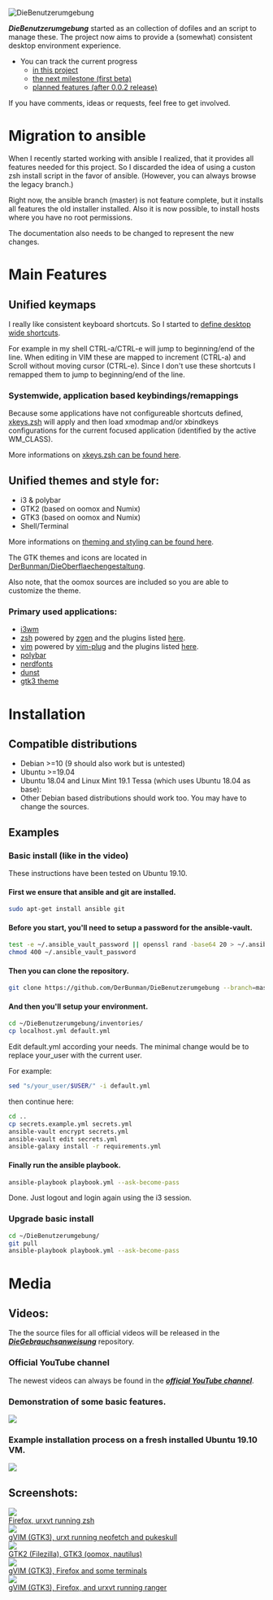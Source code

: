 ![DieBenutzerumgebung](docs/images/logo.png)

___DieBenutzerumgebung___ started as an collection of dofiles and an script to manage these.
The project now aims to provide a (somewhat) consistent desktop environment experience.

- You can track the current progress
  * [in this project](https://github.com/users/DerBunman/projects/1)
  * [the next milestone (first beta)](https://github.com/DerBunman/DieBenutzerumgebung/milestone/1)
  * [planned features (after 0.0.2 release)](https://github.com/DerBunman/DieBenutzerumgebung/milestone/2)

If you have comments, ideas or requests, feel free to get involved.

# Migration to ansible
When I recently started working with ansible I realized, that it provides all features needed for this project.
So I discarded the idea of using a custon zsh install script in the favor of ansible.
(However, you can always browse the legacy branch.)

Right now, the ansible branch (master) is not feature complete, but it installs all features the old installer installed.
Also it is now possible, to install hosts where you have no root permissions.

The documentation also needs to be changed to represent the new changes.

# Main Features

## Unified keymaps
I really like consistent keyboard shortcuts. So I started to [define desktop wide shortcuts](docs/keymaps.md).

For example in my shell CTRL-a/CTRL-e will jump to beginning/end of the line.
When editing in VIM these are mapped to increment (CTRL-a) and Scroll without moving cursor (CTRL-e).
Since I don't use these shortcuts I remapped them to jump to beginning/end of the line.

### Systemwide, application based keybindings/remappings

Because some applications have not configureable shortcuts defined, [xkeys.zsh](docs/xkeys.zsh.md) will apply and then load xmodmap and/or xbindkeys configurations for the current focused application (identified by the active WM_CLASS).

More informations on [xkeys.zsh can be found here](docs/xkeys.zsh.md).

## Unified themes and style for:

  - i3 & polybar
  - GTK2 (based on oomox and Numix)
  - GTK3 (based on oomox and Numix)
  - Shell/Terminal


More informations on [theming and styling can be found here](docs/style.md).

The GTK themes and icons are located in [DerBunman/DieOberflaechengestaltung](https://github.com/DerBunman/DieOberflaechengestaltung).

Also note, that the oomox sources are included so you are able to customize the theme.

### Primary used applications:
* [i3wm](https://i3wm.org/)
* [zsh](https://www.zsh.org/) powered by [zgen](https://github.com/tarjoilija/zgen) and the plugins listed [here](roles/common/files/dotfiles/.zshrc).
* [vim](https://www.vim.org/) powered by [vim-plug](https://github.com/junegunn/vim-plug) and the plugins listed [here](roles/common/files/dotfiles/.vim/vimrc_plug.vim).
* [polybar](https://github.com/jaagr/polybar)
* [nerdfonts](https://nerdfonts.com/)
* [dunst](https://dunst-project.org/)
* [gtk3 theme](https://www.gtk.org/)


# Installation

## Compatible distributions
- Debian >=10 (9 should also work but is untested)
- Ubuntu >=19.04
- Ubuntu 18.04 and Linux Mint 19.1 Tessa (which uses Ubuntu 18.04 as base):
- Other Debian based distributions should work too. You may have to change the sources.

## Examples
### Basic install (like in the video)
These instructions have been tested on Ubuntu 19.10.

#### First we ensure that ansible and git are installed.
```sh
sudo apt-get install ansible git
```

#### Before you start, you'll need to setup a password for the ansible-vault.
```sh
test -e ~/.ansible_vault_password || openssl rand -base64 20 > ~/.ansible_vault_password
chmod 400 ~/.ansible_vault_password
```

#### Then you can clone the repository.
```sh
git clone https://github.com/DerBunman/DieBenutzerumgebung --branch=master --single-branch ~/DieBenutzerumgebung
```

#### And then you'll setup your environment.
```sh
cd ~/DieBenutzerumgebung/inventories/
cp localhost.yml default.yml
```
Edit default.yml according your needs.
The minimal change would be to replace your_user with the current user.

For example:
```sh
sed "s/your_user/$USER/" -i default.yml
```
then continue here:
```sh
cd ..
cp secrets.example.yml secrets.yml
ansible-vault encrypt secrets.yml
ansible-vault edit secrets.yml
ansible-galaxy install -r requirements.yml
```

#### Finally run the ansible playbook.
```sh
ansible-playbook playbook.yml --ask-become-pass
```

Done. Just logout and login again using the i3 session.

### Upgrade basic install
```sh
cd ~/DieBenutzerumgebung/
git pull
ansible-playbook playbook.yml --ask-become-pass
```

# Media
## Videos:
The the source files for all official videos will be released in the [___DieGebrauchsanweisung___](https://github.com/DerBunman/DieGebrauchsanweisung) repository.

### Official YouTube channel
The newest videos can always be found in the [___official YouTube channel___](https://www.youtube.com/channel/UC9JQ_zd0TFrX8pKJucOKTGQ/).

### Demonstration of some basic features.

<a href="https://www.youtube.com/watch?v=8RWfljLYXvw" target="_blank">
<img src="docs/images/video_overview.png" />
</a>  

### Example installation process on a fresh installed Ubuntu 19.10 VM.

<a href="https://www.youtube.com/watch?v=lV1Vl4LM4Bo" target="_blank">
<img src="docs/images/video_installation.png" />
</a>  

## Screenshots:
<a href="docs/images/screenshot1.png" target="_blank">
	<img src="docs/images/screenshot1.thumb.png" />
</a>  
<br>
<a href="docs/images/screenshot1.png" target="_blank">
	Firefox, urxvt running zsh
</a>  
<br>
<a href="docs/images/screenshot2.png" target="_blank">
	<img src="docs/images/screenshot2.thumb.png" />
</a>  
<br>
<a href="docs/images/screenshot2.png" target="_blank">
	gVIM (GTK3), urxt running neofetch and pukeskull
</a>  
<br>
<a href="docs/images/screenshot3.png" target="_blank">
	<img src="docs/images/screenshot3.thumb.png" />
</a>  
<br>
<a href="docs/images/screenshot3.png" target="_blank">
	GTK2 (Filezilla), GTK3 (oomox, nautilus)
</a>  
<br>
<a href="docs/images/screenshot4.png" target="_blank">
	<img src="docs/images/screenshot4.thumb.png" />
</a>  
<br>
<a href="docs/images/screenshot4.png" target="_blank">
	gVIM (GTK3), Firefox and some terminals
</a>  
<br>
<a href="docs/images/screenshot5.png" target="_blank">
	<img src="docs/images/screenshot5.thumb.png" />
</a>  
<br>
<a href="docs/images/screenshot5.png" target="_blank">
	gVIM (GTK3), Firefox, and urxvt running ranger
</a>

